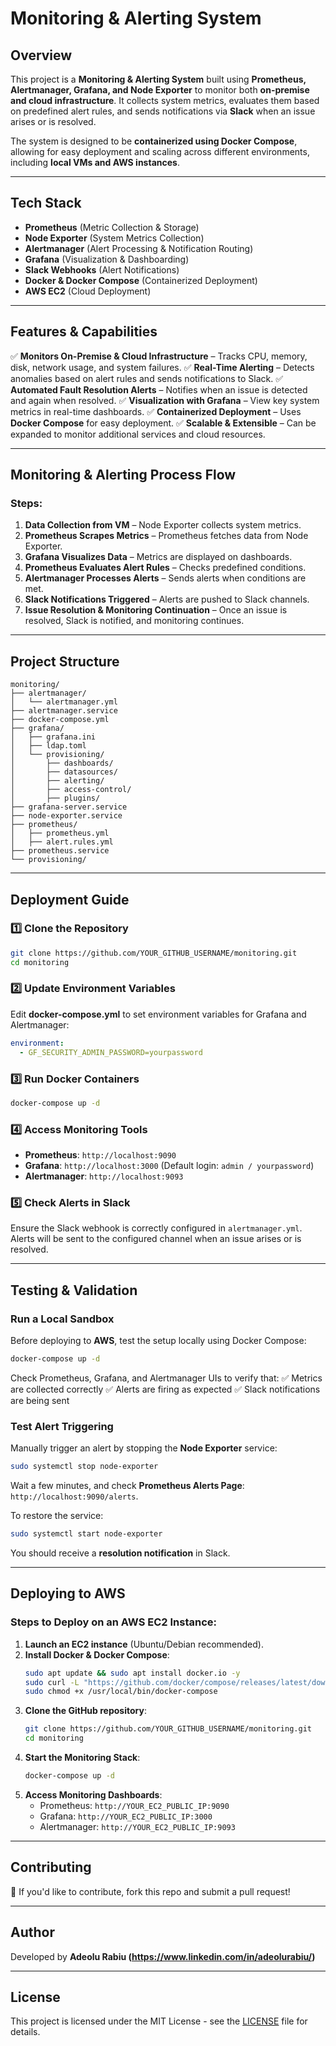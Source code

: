 # Monitoring & Alerting System

## Overview

This project is a **Monitoring & Alerting System** built using **Prometheus, Alertmanager, Grafana, and Node Exporter** to monitor both **on-premise and cloud infrastructure**. It collects system metrics, evaluates them based on predefined alert rules, and sends notifications via **Slack** when an issue arises or is resolved.

The system is designed to be **containerized using Docker Compose**, allowing for easy deployment and scaling across different environments, including **local VMs and AWS instances**.

---

## Tech Stack

- **Prometheus** (Metric Collection & Storage)
- **Node Exporter** (System Metrics Collection)
- **Alertmanager** (Alert Processing & Notification Routing)
- **Grafana** (Visualization & Dashboarding)
- **Slack Webhooks** (Alert Notifications)
- **Docker & Docker Compose** (Containerized Deployment)
- **AWS EC2** (Cloud Deployment)

---

## Features & Capabilities

✅ **Monitors On-Premise & Cloud Infrastructure** – Tracks CPU, memory, disk, network usage, and system failures.
✅ **Real-Time Alerting** – Detects anomalies based on alert rules and sends notifications to Slack.
✅ **Automated Fault Resolution Alerts** – Notifies when an issue is detected and again when resolved.
✅ **Visualization with Grafana** – View key system metrics in real-time dashboards.
✅ **Containerized Deployment** – Uses **Docker Compose** for easy deployment.
✅ **Scalable & Extensible** – Can be expanded to monitor additional services and cloud resources.

---

## Monitoring & Alerting Process Flow



### Steps:

1. **Data Collection from VM** – Node Exporter collects system metrics.
2. **Prometheus Scrapes Metrics** – Prometheus fetches data from Node Exporter.
3. **Grafana Visualizes Data** – Metrics are displayed on dashboards.
4. **Prometheus Evaluates Alert Rules** – Checks predefined conditions.
5. **Alertmanager Processes Alerts** – Sends alerts when conditions are met.
6. **Slack Notifications Triggered** – Alerts are pushed to Slack channels.
7. **Issue Resolution & Monitoring Continuation** – Once an issue is resolved, Slack is notified, and monitoring continues.

---

## Project Structure

```
monitoring/
├── alertmanager/
│   └── alertmanager.yml
├── alertmanager.service
├── docker-compose.yml
├── grafana/
│   ├── grafana.ini
│   ├── ldap.toml
│   └── provisioning/
│       ├── dashboards/
│       ├── datasources/
│       ├── alerting/
│       ├── access-control/
│       ├── plugins/
├── grafana-server.service
├── node-exporter.service
├── prometheus/
│   ├── prometheus.yml
│   ├── alert.rules.yml
├── prometheus.service
└── provisioning/
```

---

## Deployment Guide

### 1️⃣ Clone the Repository

```sh
git clone https://github.com/YOUR_GITHUB_USERNAME/monitoring.git
cd monitoring
```

### 2️⃣ Update Environment Variables

Edit **docker-compose.yml** to set environment variables for Grafana and Alertmanager:

```yaml
environment:
  - GF_SECURITY_ADMIN_PASSWORD=yourpassword
```

### 3️⃣ Run Docker Containers

```sh
docker-compose up -d
```

### 4️⃣ Access Monitoring Tools

- **Prometheus**: `http://localhost:9090`
- **Grafana**: `http://localhost:3000` (Default login: `admin / yourpassword`)
- **Alertmanager**: `http://localhost:9093`

### 5️⃣ Check Alerts in Slack

Ensure the Slack webhook is correctly configured in `alertmanager.yml`. Alerts will be sent to the configured channel when an issue arises or is resolved.

---

## Testing & Validation

### Run a Local Sandbox

Before deploying to **AWS**, test the setup locally using Docker Compose:

```sh
docker-compose up -d
```

Check Prometheus, Grafana, and Alertmanager UIs to verify that:
✅ Metrics are collected correctly
✅ Alerts are firing as expected
✅ Slack notifications are being sent

### Test Alert Triggering

Manually trigger an alert by stopping the **Node Exporter** service:

```sh
sudo systemctl stop node-exporter
```

Wait a few minutes, and check **Prometheus Alerts Page**: `http://localhost:9090/alerts`.

To restore the service:

```sh
sudo systemctl start node-exporter
```

You should receive a **resolution notification** in Slack.

---

## Deploying to AWS

### Steps to Deploy on an AWS EC2 Instance:

1. **Launch an EC2 instance** (Ubuntu/Debian recommended).
2. **Install Docker & Docker Compose**:
   ```sh
   sudo apt update && sudo apt install docker.io -y
   sudo curl -L "https://github.com/docker/compose/releases/latest/download/docker-compose-$(uname -s)-$(uname -m)" -o /usr/local/bin/docker-compose
   sudo chmod +x /usr/local/bin/docker-compose
   ```
3. **Clone the GitHub repository**:
   ```sh
   git clone https://github.com/YOUR_GITHUB_USERNAME/monitoring.git
   cd monitoring
   ```
4. **Start the Monitoring Stack**:
   ```sh
   docker-compose up -d
   ```
5. **Access Monitoring Dashboards**:
   - Prometheus: `http://YOUR_EC2_PUBLIC_IP:9090`
   - Grafana: `http://YOUR_EC2_PUBLIC_IP:3000`
   - Alertmanager: `http://YOUR_EC2_PUBLIC_IP:9093`

---

## Contributing

🚀 If you'd like to contribute, fork this repo and submit a pull request!

---

## Author

Developed by **Adeolu Rabiu (https://www.linkedin.com/in/adeolurabiu/)**

---

## License

This project is licensed under the MIT License - see the [LICENSE](LICENSE) file for details.



